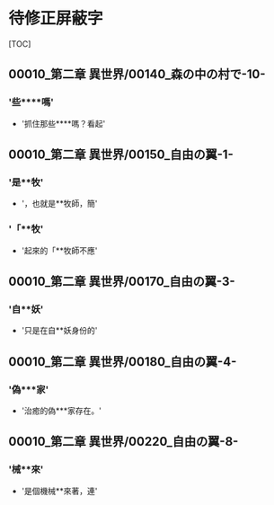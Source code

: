 # 待修正屏蔽字

[TOC]

## 00010_第二章 異世界/00140_森の中の村で-10-

### '些****嗎'

- '抓住那些****嗎？看起'


## 00010_第二章 異世界/00150_自由の翼-1-

### '是**牧'

- '，也就是**牧師，簡'

### '「**牧'

- '起來的「**牧師不應'


## 00010_第二章 異世界/00170_自由の翼-3-

### '自**妖'

- '只是在自**妖身份的'


## 00010_第二章 異世界/00180_自由の翼-4-

### '偽***家'

- '治癒的偽***家存在。'


## 00010_第二章 異世界/00220_自由の翼-8-

### '械**來'

- '是個機械**來著，連'
